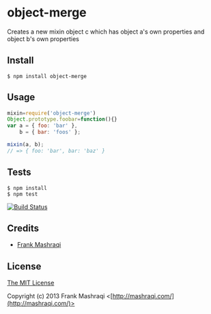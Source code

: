 # object-merge

Creates a new mixin object c which has object a's own properties and object b's own properties

## Install

    $ npm install object-merge

## Usage

```javascript
mixin=require('object-merge')
Object.prototype.foobar=function(){}
var a = { foo: 'bar' },
    b = { bar: 'foos' };

mixin(a, b);
// => { foo: 'bar', bar: 'baz' }
```

## Tests

    $ npm install
    $ npm test

[![Build Status](https://secure.travis-ci.org/mashraqi/object-merge.png)](http://travis-ci.org/mashraqi/object-merge)

## Credits

  - [Frank Mashraqi](http://linkedin.com/in/mashraqi)

## License

[The MIT License](http://opensource.org/licenses/MIT)

Copyright (c) 2013 Frank Mashraqi <[http://mashraqi.com/](http://mashraqi.com/)>
